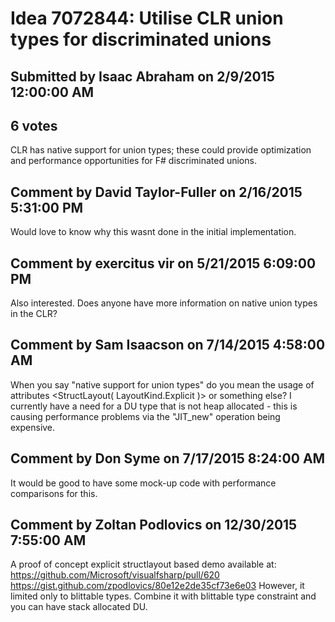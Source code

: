 # Idea 7072844: Utilise CLR union types for discriminated unions

## Submitted by Isaac Abraham on 2/9/2015 12:00:00 AM

## 6 votes

CLR has native support for union types; these could provide optimization and performance opportunities for F# discriminated unions.


## Comment by David Taylor-Fuller on 2/16/2015 5:31:00 PM

Would love to know why this wasnt done in the initial implementation.

## Comment by exercitus vir on 5/21/2015 6:09:00 PM

Also interested. Does anyone have more information on native union types in the CLR?

## Comment by Sam Isaacson on 7/14/2015 4:58:00 AM

When you say "native support for union types" do you mean the usage of attributes <StructLayout( LayoutKind.Explicit )> or something else?
I currently have a need for a DU type that is not heap allocated - this is causing performance problems via the "JIT_new" operation being expensive.

## Comment by Don Syme on 7/17/2015 8:24:00 AM

It would be good to have some mock-up code with performance comparisons for this.

## Comment by Zoltan Podlovics on 12/30/2015 7:55:00 AM

A proof of concept explicit structlayout based demo available at:
https://github.com/Microsoft/visualfsharp/pull/620
https://gist.github.com/zpodlovics/80e12e2de35cf73e6e03
However, it limited only to blittable types. Combine it with blittable type constraint and you can have stack allocated DU.
